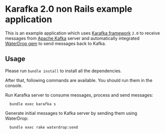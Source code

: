 # Karafka 2.0 non Rails example application

This is an example application which uses [Karafka framework](https://github.com/karafka/karafka
) `2.0` to receive messages from [Apache Kafka](http://kafka.apache.org/) server and automatically integrated [WaterDrop gem](https://github.com/karafka/waterdrop) to send messages back to Kafka.

## Usage

Please run `bundle install` to install all the dependencies.

After that, following commands are available. You should run them in the console.

Run Karafka server to consume messages, process and send messages:

```
  bundle exec karafka s
```

Generate initial messages to Kafka server by sending them using WaterDrop:

```
  bundle exec rake waterdrop:send
```
